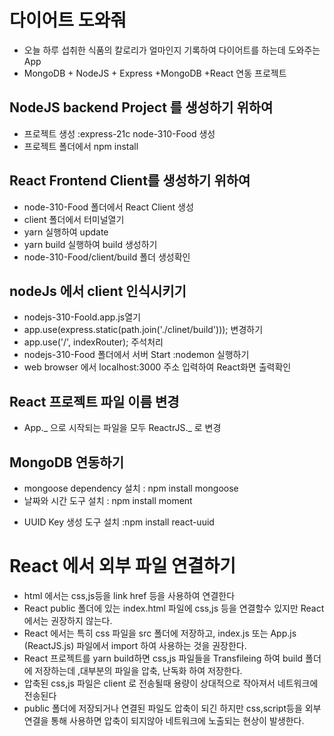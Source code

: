 # 다이어트 도와줘

- 오늘 하루 섭취한 식품의 칼로리가 얼마인지 기록하여 다이어트를 하는데 도와주는 App
- MongoDB + NodeJS + Express +MongoDB +React 연동 프로젝트

## NodeJS backend Project 를 생성하기 위하여

- 프로젝트 생성 :express-21c node-310-Food 생성
- 프로젝트 폴더에서 npm install

## React Frontend Client를 생성하기 위하여

- node-310-Food 폴더에서 React Client 생성
- client 폴더에서 터미널열기
- yarn 실행하여 update
- yarn build 실행하여 build 생성하기
- node-310-Food/client/build 폴더 생성확인

## nodeJs 에서 client 인식시키기

- nodejs-310-Foold.app.js열기
- app.use(express.static(path.join('./clinet/build'))); 변경하기
- app.use('/', indexRouter); 주석처리
- nodejs-310-Food 폴더에서 서버 Start :nodemon 실행하기
- web browser 에서 localhost:3000 주소 입력하여 React화면 출력확인

## React 프로젝트 파일 이름 변경

- App._ 으로 시작되는 파일을 모두 ReactrJS._ 로 변경

## MongoDB 연동하기

- mongoose dependency 설치 : npm install mongoose
- 날짜와 시간 도구 설치 : npm install moment

* UUID Key 생성 도구 설치 :npm install react-uuid

# React 에서 외부 파일 연결하기

- html 에서는 css,js등을 link href 등을 사용하여 연결한다
- React public 폴더에 있는 index.html 파일에 css,js 등을 연결할수 있지만 React 에서는
  권장하지 않는다.
- React 에서는 특히 css 파일을 src 폴더에 저장하고, index.js 또는 App.js
  (ReactJS.js) 파일에서 import 하여 사용하는 것을 권장한다.
- React 프로젝트를 yarn build하면 css,js 파일들을 Transfileing 하여 build 폴더에 저장하는데 ,대부분의 파일을 압축, 난독화 하여 저장한다.
- 압축된 css,js 파일은 client 로 전송될때 용량이 상대적으로 작아져서 네트워크에 전송된다
- public 폴더에 저장되거나 연결된 파일도 압축이 되긴 하지만 css,script등을 외부 연결을 통해
  사용하면 압축이 되지않아 네트워크에 노출되는 현상이 발생한다.
